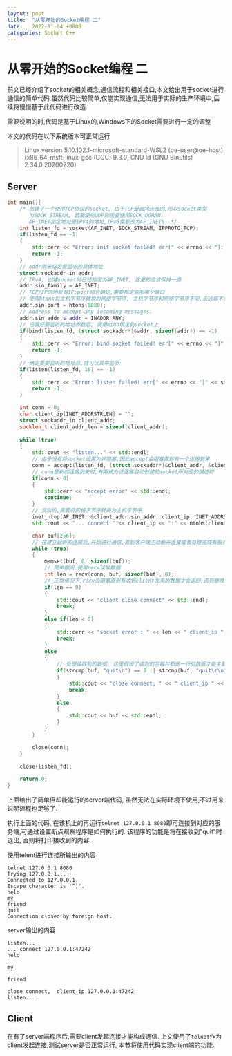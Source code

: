 ```yaml
---
layout: post
title:  "从零开始的Socket编程 二"
date:   2022-11-04 +0800
categories: Socket C++
---
```


# 从零开始的Socket编程 二

前文已经介绍了socket的相关概念,通信流程和相关接口,本文给出用于socket进行通信的简单代码.虽然代码比较简单,仅能实现通信,无法用于实际的生产环境中,后续将慢慢基于此代码进行改造. 

需要说明的时,代码是基于Linux的,Windows下的Socket需要进行一定的调整

本文的代码在以下系统版本可正常运行
> Linux version 5.10.102.1-microsoft-standard-WSL2 (oe-user@oe-host) (x86_64-msft-linux-gcc (GCC) 9.3.0, GNU ld (GNU Binutils) 2.34.0.20200220) 


## Server
```C++
int main(){
    /* 创建了一个使用TCP协议的socket, 由于TCP是面向连接的,所以socket类型
       为SOCK_STREAM, 若要使用UDP则需要使用SOCK_DGRAM. 
       AF_INET指定地址是IPv4的地址,IPv6需要改为AF_INET6  */
    int listen_fd = socket(AF_INET, SOCK_STREAM, IPPROTO_TCP);
    if(listen_fd == -1)
    {
        std::cerr << "Error: init socket failed! err[" << errno << "]: " << strerror(errno) << std::endl;
        return -1;
    }
    // addr用来指定要监听的具体地址
    struct sockaddr_in addr;
    // IPv4, 创建socket时已经指定为AF_INET, 这里的应该保持一直
    addr.sin_family = AF_INET;
    // TCP/IP的地址有IP:port组合确定,需要指定监听哪个端口
    // 使用htons将主机字节序转换为网络字节序, 主机字节序和网络字节序不同,永远都不要假设两者相同
    addr.sin_port = htons(8080);
    // Address to accept any incoming messages. 
    addr.sin_addr.s_addr = INADDR_ANY;
    // 设置好要监听的地址参数后, 调用bind绑定到socket上
    if(bind(listen_fd, (struct sockaddr*)&addr, sizeof(addr)) == -1)
    {
        std::cerr << "Error: bind socket failed! err[" << errno << "]" << strerror(errno) << std::endl;
        return -1;
    }
    // 确定要要监听的地址后,就可以其中监听
    if(listen(listen_fd, 16) == -1)
    {
        std::cerr << "Error: listen failed! err[" << errno << "]" << strerror(errno) << std::endl;
        return -1;
    }

    int conn = 0;
    char client_ip[INET_ADDRSTRLEN] = "";
    struct sockaddr_in client_addr;
    socklen_t client_addr_len = sizeof(client_addr);
    
    while (true)
    {
        std::cout << "listen..." << std::endl;
        // 由于没有将socket设置为非阻塞,因此accept会阻塞直到有一个连接到来
        conn = accept(listen_fd, (struct sockaddr*)&client_addr, &client_addr_len);
        // conn是新的连接到来时,有系统为该连接自动创建的socket所对应的描述符
        if(conn < 0)
        {
            std::cerr << "accept error" << std::endl;
            continue;
        }
        // 类似的,需要将网络字节序转换为主机字节序
        inet_ntop(AF_INET, &client_addr.sin_addr, client_ip, INET_ADDRSTRLEN);
        std::cout << "... connect " << client_ip << ":" << ntohs(client_addr.sin_port) << std::endl;

        char buf[256];
        // 在建立起新的连接后,开始进行通信,直到客户端主动断开连接或者处理完成有服务端断开连接
        while (true)
        {
            memset(buf, 0, sizeof(buf));
            // 简单期间,使用recv读取数据
            int len = recv(conn, buf, sizeof(buf), 0);
            // 正常情况下,recv会阻塞直到有收到client发来的数据才会返回,否则意味这通信出现了问题
            if(len == 0)
            {
                std::cout << "client close connect" << std::endl;
                break;
            }
            else if(len < 0)
            {
                std::cerr << "socket error : " << len << " client_ip " << client_ip << ":" << ntohs(client_addr.sin_port) << std::endl;
                break;
            }
            else
            {
                // 处理读取到的数据, 这里假设了收到的包每次都是一行的数据才能主要处理, 这在实际环境上是不现实的
                if(strcmp(buf, "quit\n") == 0 || strcmp(buf, "quit\r\n") == 0)
                {
                    std::cout << "close connect, " << " client_ip " << client_ip << ":" << ntohs(client_addr.sin_port) << std::endl;
                    break;
                }
                else
                {
                    std::cout << buf << std::endl;
                }
            }
        }

        close(conn);        
    }
    
    close(listen_fd);

    return 0;
}
```
上面给出了简单但却能运行的server端代码, 虽然无法在实际环境下使用,不过用来说明流程也足够了.

执行上面的代码, 在该机上的再运行`telnet 127.0.0.1 8080`即可连接到对应的服务端,可通过设置断点观察程序是如何执行的.
该程序的功能是将在接收到"quit"时退出, 否则将打印接收到的内容.

使用telent进行连接所输出的内容
```
telnet 127.0.0.1 8080
Trying 127.0.0.1...
Connected to 127.0.0.1.
Escape character is '^]'.
helo
my
friend
quit
Connection closed by foreign host.
```
server输出的内容
```
listen...
... connect 127.0.0.1:47242
helo

my

friend

close connect,  client_ip 127.0.0.1:47242
listen...
```

## Client
在有了server端程序后,需要client发起连接才能构成通信. 上文使用了`telnet`作为client发起连接,测试server是否正常运行,
本节将使用代码实现client端的功能.
